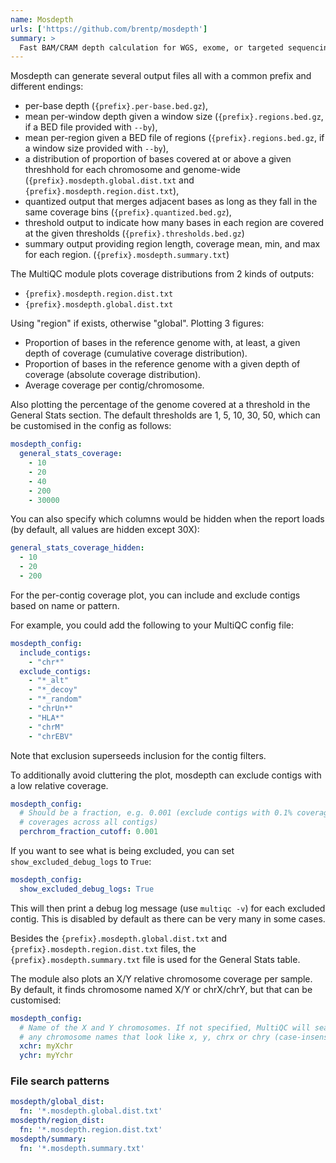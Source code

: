 ```yaml
---
name: Mosdepth
urls: ['https://github.com/brentp/mosdepth']
summary: >
  Fast BAM/CRAM depth calculation for WGS, exome, or targeted sequencing
---
```


Mosdepth can generate several output files all with a common prefix and different endings:

- per-base depth (`{prefix}.per-base.bed.gz`),
- mean per-window depth given a window size (`{prefix}.regions.bed.gz`, if a BED file provided with `--by`),
- mean per-region given a BED file of regions (`{prefix}.regions.bed.gz`, if a window size provided with `--by`),
- a distribution of proportion of bases covered at or above a given threshhold for each chromosome and genome-wide (`{prefix}.mosdepth.global.dist.txt` and `{prefix}.mosdepth.region.dist.txt`),
- quantized output that merges adjacent bases as long as they fall in the same coverage bins (`{prefix}.quantized.bed.gz`),
- threshold output to indicate how many bases in each region are covered at the given thresholds (`{prefix}.thresholds.bed.gz`)
- summary output providing region length, coverage mean, min, and max for each region. (`{prefix}.mosdepth.summary.txt`)

The MultiQC module plots coverage distributions from 2 kinds of outputs:

- `{prefix}.mosdepth.region.dist.txt`
- `{prefix}.mosdepth.global.dist.txt`

Using "region" if exists, otherwise "global". Plotting 3 figures:

- Proportion of bases in the reference genome with, at least, a given depth of coverage (cumulative coverage distribution).
- Proportion of bases in the reference genome with a given depth of coverage (absolute coverage distribution).
- Average coverage per contig/chromosome.

Also plotting the percentage of the genome covered at a threshold in the General Stats section.
The default thresholds are 1, 5, 10, 30, 50, which can be customised in the config as follows:

```yaml
mosdepth_config:
  general_stats_coverage:
    - 10
    - 20
    - 40
    - 200
    - 30000
```

You can also specify which columns would be hidden when the report loads (by default, all values are hidden except 30X):

```yaml
general_stats_coverage_hidden:
  - 10
  - 20
  - 200
```

For the per-contig coverage plot, you can include and exclude contigs based on name or pattern.

For example, you could add the following to your MultiQC config file:

```yaml
mosdepth_config:
  include_contigs:
    - "chr*"
  exclude_contigs:
    - "*_alt"
    - "*_decoy"
    - "*_random"
    - "chrUn*"
    - "HLA*"
    - "chrM"
    - "chrEBV"
```

Note that exclusion superseeds inclusion for the contig filters.

To additionally avoid cluttering the plot, mosdepth can exclude contigs with a low relative coverage.

```yaml
mosdepth_config:
  # Should be a fraction, e.g. 0.001 (exclude contigs with 0.1% coverage of sum of
  # coverages across all contigs)
  perchrom_fraction_cutoff: 0.001
```

If you want to see what is being excluded, you can set `show_excluded_debug_logs` to `True`:

```yaml
mosdepth_config:
  show_excluded_debug_logs: True
```

This will then print a debug log message (use `multiqc -v`) for each excluded contig.
This is disabled by default as there can be very many in some cases.

Besides the `{prefix}.mosdepth.global.dist.txt` and `{prefix}.mosdepth.region.dist.txt`
files, the `{prefix}.mosdepth.summary.txt` file is used for the General Stats table.

The module also plots an X/Y relative chromosome coverage per sample. By default, it finds chromosome named X/Y or chrX/chrY, but that can be customised:

```yaml
mosdepth_config:
  # Name of the X and Y chromosomes. If not specified, MultiQC will search for
  # any chromosome names that look like x, y, chrx or chry (case-insensitive)
  xchr: myXchr
  ychr: myYchr
```

### File search patterns

```yaml
mosdepth/global_dist:
  fn: '*.mosdepth.global.dist.txt'
mosdepth/region_dist:
  fn: '*.mosdepth.region.dist.txt'
mosdepth/summary:
  fn: '*.mosdepth.summary.txt'
```